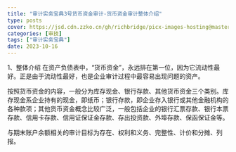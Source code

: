 ```yaml
---
title: "审计实务宝典3号货币资金审计-货币资金审计整体介绍"
type: posts
cover: https://jsd.cdn.zzko.cn/gh/richbridge/picx-images-hosting@master/thumbnail/audit.jpg
categories: [审技]
tags: ["审计实务宝典"]
date: 2023-10-16
---
```

1、整体介绍
在资产负债表中，“货币资金”，永远排在第一位，因为它流动性最好。正是由于流动性最好，也是企业审计过程中最容易出现问题的资产。

按照货币资金的内容，一般分为库存现金、银行存款、其他货币资金三个类别。库存现金系企业持有的现金，即纸币；银行存款，即企业存入银行或其他金融机构的各种款项；其他货币资金概念比较广泛，一般包括企业的银行汇票存款、银行本票存款、信用卡存款、信用证保证金存款、存出投资款、外埠存款、保函保证金等。

与期末账户余额相关的审计目标为存在、权利和义务、完整性、计价和分摊、列报。